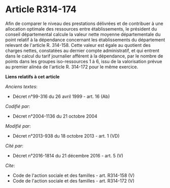 # Article R314-174

Afin de comparer le niveau des prestations délivrées et de contribuer à une allocation optimale des ressources entre
établissements, le président du conseil départemental calcule la valeur nette moyenne départementale du point relatif à la
dépendance concernant les établissements du département relevant de l'article R. 314-158. Cette valeur est égale au quotient
des charges nettes, constatées au dernier compte administratif, et qui entrent dans le calcul du tarif journalier afférent à
la dépendance, par le nombre de points dans les groupes iso-ressources 1 à 6, issu de la valorisation prévue au premier
alinéa de l'article R. 314-172 pour le même exercice.

**Liens relatifs à cet article**

_Anciens textes_:

  - Décret n°99-316 du 26 avril 1999 - art. 16 (Ab)

_Codifié par_:

  - Décret n°2004-1136 du 21 octobre 2004

_Modifié par_:

  - Décret n°2013-938 du 18 octobre 2013 - art. 1 (VD)

_Cité par_:

  - Décret n°2016-1814 du 21 décembre 2016 - art. 5 (V)

_Cite_:

  - Code de l'action sociale et des familles - art. R314-158 (V)
  - Code de l'action sociale et des familles - art. R314-172 (V)
